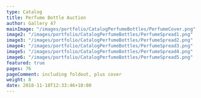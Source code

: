 ```yaml
---
type: Catalog
title: Perfume Bottle Auction
author: Gallery 47
mainImage: "/images/portfolio/CatalogPerfumeBottles/PerfumeCover.png"
image2: "/images/portfolio/CatalogPerfumeBottles/PerfumeSpread1.png"
image3: "/images/portfolio/CatalogPerfumeBottles/PerfumeSpread2.png"
image4: "/images/portfolio/CatalogPerfumeBottles/PerfumeSpread3.png"
image5: "/images/portfolio/CatalogPerfumeBottles/PerfumeSpread4.png"
image6: "/images/portfolio/CatalogPerfumeBottles/PerfumeSpread5.png"
featured: true
pages: 76
pageComment: including foldout, plus cover
weight: 8
date: 2018-11-18T12:33:46+10:00
---
```

